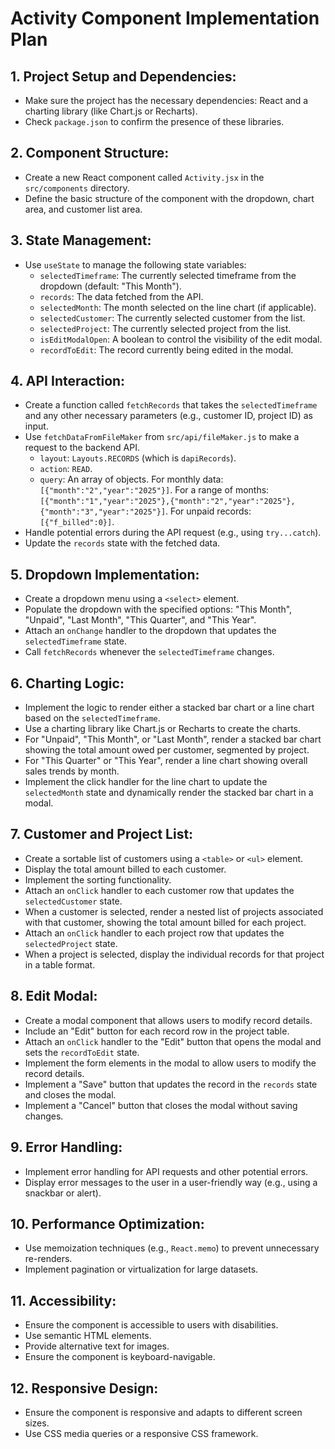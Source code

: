 # Activity Component Implementation Plan

## 1. Project Setup and Dependencies:

*   Make sure the project has the necessary dependencies: React and a charting library (like Chart.js or Recharts).
*   Check `package.json` to confirm the presence of these libraries.

## 2. Component Structure:

*   Create a new React component called `Activity.jsx` in the `src/components` directory.
*   Define the basic structure of the component with the dropdown, chart area, and customer list area.

## 3. State Management:

*   Use `useState` to manage the following state variables:
    *   `selectedTimeframe`: The currently selected timeframe from the dropdown (default: "This Month").
    *   `records`: The data fetched from the API.
    *   `selectedMonth`: The month selected on the line chart (if applicable).
    *   `selectedCustomer`: The currently selected customer from the list.
    *   `selectedProject`: The currently selected project from the list.
    *   `isEditModalOpen`: A boolean to control the visibility of the edit modal.
    *   `recordToEdit`: The record currently being edited in the modal.

## 4. API Interaction:

*   Create a function called `fetchRecords` that takes the `selectedTimeframe` and any other necessary parameters (e.g., customer ID, project ID) as input.
*   Use `fetchDataFromFileMaker` from `src/api/fileMaker.js` to make a request to the backend API.
    *   `layout`: `Layouts.RECORDS` (which is `dapiRecords`).
    *   `action`: `READ`.
    *   `query`: An array of objects. For monthly data: `[{"month":"2","year":"2025"}]`. For a range of months: `[{"month":"1","year":"2025"},{"month":"2","year":"2025"},{"month":"3","year":"2025"}]`. For unpaid records: `[{"f_billed":0}]`.
*   Handle potential errors during the API request (e.g., using `try...catch`).
*   Update the `records` state with the fetched data.

## 5. Dropdown Implementation:

*   Create a dropdown menu using a `<select>` element.
*   Populate the dropdown with the specified options: "This Month", "Unpaid", "Last Month", "This Quarter", and "This Year".
*   Attach an `onChange` handler to the dropdown that updates the `selectedTimeframe` state.
*   Call `fetchRecords` whenever the `selectedTimeframe` changes.

## 6. Charting Logic:

*   Implement the logic to render either a stacked bar chart or a line chart based on the `selectedTimeframe`.
*   Use a charting library like Chart.js or Recharts to create the charts.
*   For "Unpaid", "This Month", or "Last Month", render a stacked bar chart showing the total amount owed per customer, segmented by project.
*   For "This Quarter" or "This Year", render a line chart showing overall sales trends by month.
*   Implement the click handler for the line chart to update the `selectedMonth` state and dynamically render the stacked bar chart in a modal.

## 7. Customer and Project List:

*   Create a sortable list of customers using a `<table>` or `<ul>` element.
*   Display the total amount billed to each customer.
*   Implement the sorting functionality.
*   Attach an `onClick` handler to each customer row that updates the `selectedCustomer` state.
*   When a customer is selected, render a nested list of projects associated with that customer, showing the total amount billed for each project.
*   Attach an `onClick` handler to each project row that updates the `selectedProject` state.
*   When a project is selected, display the individual records for that project in a table format.

## 8. Edit Modal:

*   Create a modal component that allows users to modify record details.
*   Include an "Edit" button for each record row in the project table.
*   Attach an `onClick` handler to the "Edit" button that opens the modal and sets the `recordToEdit` state.
*   Implement the form elements in the modal to allow users to modify the record details.
*   Implement a "Save" button that updates the record in the `records` state and closes the modal.
*   Implement a "Cancel" button that closes the modal without saving changes.

## 9. Error Handling:

*   Implement error handling for API requests and other potential errors.
*   Display error messages to the user in a user-friendly way (e.g., using a snackbar or alert).

## 10. Performance Optimization:

*   Use memoization techniques (e.g., `React.memo`) to prevent unnecessary re-renders.
*   Implement pagination or virtualization for large datasets.

## 11. Accessibility:

*   Ensure the component is accessible to users with disabilities.
*   Use semantic HTML elements.
*   Provide alternative text for images.
*   Ensure the component is keyboard-navigable.

## 12. Responsive Design:

*   Ensure the component is responsive and adapts to different screen sizes.
*   Use CSS media queries or a responsive CSS framework.